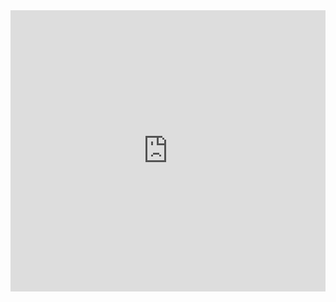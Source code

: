 <iframe src="https://kiwiirc.com/client/irc.geekshed.net/?nick=WebClient|?#the-network" style="border:0; width:100%; height:450px;"></iframe>